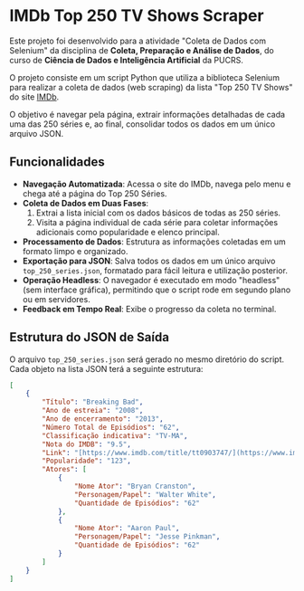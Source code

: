 # IMDb Top 250 TV Shows Scraper

Este projeto foi desenvolvido para a atividade "Coleta de Dados com Selenium" da disciplina de **Coleta, Preparação e Análise de Dados**, do curso de **Ciência de Dados e Inteligência Artificial** da PUCRS.

O projeto consiste em um script Python que utiliza a biblioteca Selenium para realizar a coleta de dados (web scraping) da lista "Top 250 TV Shows" do site [IMDb](https://www.imdb.com/).

O objetivo é navegar pela página, extrair informações detalhadas de cada uma das 250 séries e, ao final, consolidar todos os dados em um único arquivo JSON.

## Funcionalidades

- **Navegação Automatizada**: Acessa o site do IMDb, navega pelo menu e chega até a página do Top 250 Séries.
- **Coleta de Dados em Duas Fases**:
    1.  Extrai a lista inicial com os dados básicos de todas as 250 séries.
    2.  Visita a página individual de cada série para coletar informações adicionais como popularidade e elenco principal.
- **Processamento de Dados**: Estrutura as informações coletadas em um formato limpo e organizado.
- **Exportação para JSON**: Salva todos os dados em um único arquivo `top_250_series.json`, formatado para fácil leitura e utilização posterior.
- **Operação Headless**: O navegador é executado em modo "headless" (sem interface gráfica), permitindo que o script rode em segundo plano ou em servidores.
- **Feedback em Tempo Real**: Exibe o progresso da coleta no terminal.

## Estrutura do JSON de Saída

O arquivo `top_250_series.json` será gerado no mesmo diretório do script. Cada objeto na lista JSON terá a seguinte estrutura:

```json
[
    {
        "Título": "Breaking Bad",
        "Ano de estreia": "2008",
        "Ano de encerramento": "2013",
        "Número Total de Episódios": "62",
        "Classificação indicativa": "TV-MA",
        "Nota do IMDB": "9.5",
        "Link": "[https://www.imdb.com/title/tt0903747/](https://www.imdb.com/title/tt0903747/)",
        "Popularidade": "123",
        "Atores": [
            {
                "Nome Ator": "Bryan Cranston",
                "Personagem/Papel": "Walter White",
                "Quantidade de Episódios": "62"
            },
            {
                "Nome Ator": "Aaron Paul",
                "Personagem/Papel": "Jesse Pinkman",
                "Quantidade de Episódios": "62"
            }
        ]
    }
]